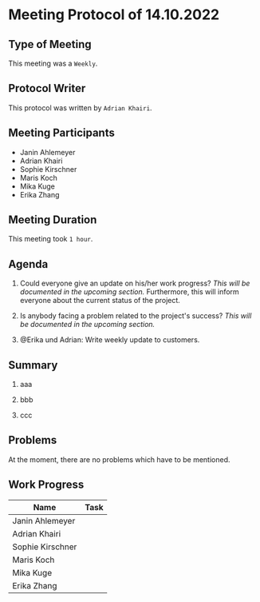 <!-- fill in date-->
# Meeting  Protocol  of  14.10.2022

## Type of Meeting
<!-- fill in "Weekly", "Team Code Meeting" or "Team Documentation Meeting"-->
This meeting was a ```Weekly```.

## Protocol Writer
<!-- fill in "Erika Zhang" or "Adrian Khairi"-->
This protocol was written by ```Adrian Khairi```.

## Meeting Participants

* Janin Ahlemeyer
* Adrian Khairi
* Sophie Kirschner
* Maris Koch
* Mika Kuge
* Erika Zhang

## Meeting Duration
<!-- fill in time, if it isn't a Weekly- in hours-->
This meeting took ```1 hour```.

## Agenda
<!-- please use iterating numbers-->

1. Could everyone give an update on his/her work progress? *This will be documented in the upcoming section.* Furthermore, this will inform everyone about the current status of the project.

2. Is anybody facing a problem related to the project's success? *This will be documented in the upcoming section.*
  
3. @Erika und Adrian: Write weekly update to customers.

## Summary
<!-- please use iterating numbers-->

1. aaa

2. bbb
  
3. ccc

## Problems
<!-- fill out if something happened, otherwise just let the preview sentence stay there-->

At the moment, there are no problems which have to be mentioned.

## Work Progress
<!-- please fill out the tasks-->

|Name            |Task                         |
|----------------|-----------------------------|
|Janin Ahlemeyer |                             |
|Adrian Khairi   |                             |
|Sophie Kirschner|                             |
|Maris Koch      |                             |
|Mika Kuge       |                             |
|Erika Zhang     |                             |
